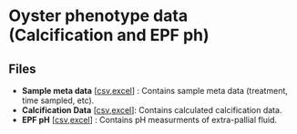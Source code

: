 # Oyster phenotype data (Calcification and EPF ph)

## Files

* **Sample meta data** [[csv](https://github.com/epigeneticstoocean/AE17_Cvirginica_MolecularResponse/blob/master/data/Phenotype/AE17_metadata_ExperimentalExposureSamples_Simple.csv),[excel](https://github.com/epigeneticstoocean/AE17_Cvirginica_MolecularResponse/blob/master/data/Phenotype/AE17_metadata_ExperimentalExposureSamples_Simple.xlsx)] : Contains sample meta data (treatment, time sampled, etc).
* **Calcification Data** [[csv](https://github.com/epigeneticstoocean/AE17_Cvirginica_MolecularResponse/blob/master/data/Phenotype/AE17_CalcificationInfo_ExperimentalExposureSamples_Simple.csv),[excel](https://github.com/epigeneticstoocean/AE17_Cvirginica_MolecularResponse/blob/master/data/Phenotype/AE17_CalcificationInfo_ExperimentalExposureSamples_Simple.xlsx)]: Contains calculated calcification data.
* **EPF pH** [[csv](https://github.com/epigeneticstoocean/AE17_Cvirginica_MolecularResponse/blob/master/data/Phenotype/AE17_EPFpHData_ExperimentalExposureSamples_Simple.csv),[excel](https://github.com/epigeneticstoocean/AE17_Cvirginica_MolecularResponse/blob/master/data/Phenotype/AE17_EPFpHData_ExperimentalExposureSamples_Simple.xlsx)] : Contains pH measurments of extra-pallial fluid.
